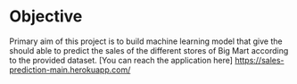 # Objective
Primary aim of this project is to build machine learning model that give the should able to predict the sales of the different stores of Big Mart according to the provided dataset.
[You can reach the application here] https://sales-prediction-main.herokuapp.com/
